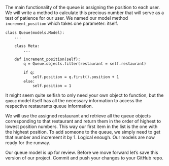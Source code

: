 The main functionality of the queue is assigning the position to each user. We will write a method to calculate this precious number that will serve as a test of patience for our user. We named our model method `increment_position` which takes one parameter: itself. 

```
class Queue(models.Model):
    ...

    class Meta:
        ...

    def increment_position(self):
        q = Queue.objects.filter(restaurant = self.restaurant)

        if q:
            self.position = q.first().position + 1
        else:
            self.position = 1
```

It might seem quite selfish to only need your own object to function, but the `queue` model itself has all the necessary information to access the respective restaurants queue information. 

We will use the assigned restaurant and retrieve all the queue objects corresponding to that restaurant and return them in the order of highest to lowest position numbers. This way our first item in the list is the one with the highest position. To add someone to the queue, we simply need to get that number and increment it by 1. Logical enough. Our models are now ready for the runway.  

Our queue model is up for review. Before we move forward let’s save this version of our project. Commit and push your changes to your GitHub repo. 
